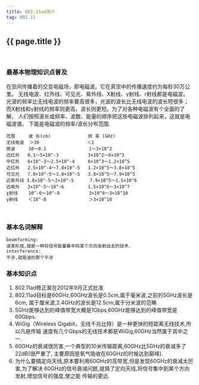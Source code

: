 ```yaml
---
title: 802.11ad简介
tag: 802.11
---
```

## {{ page.title }}

<br/>

### 最基本物理知识点普及
在空间传播着的交变电磁场，即电磁波。它在真空中的传播速度约为每秒30万公里。
无线电波、红外线、可见光、紫外线、X射线、γ射线、r射线都是电磁波。
光波的频率比无线电波的频率要高很多，光波的波长比无线电波的波长短很多；
而X射线和γ射线的频率则更高，波长则更短。为了对各种电磁波有个全面的了解，
人们按照波长或频率、波数、能量的顺序把这些电磁波排列起来，这就是电磁波谱。
下面是电磁波的频率/波长分布范围.

~~~
范围     波 长(cm)              频 率 (GHz)
无线电波  ＞30                  ＜1
微波     30～0.1                1～3×10^2
远红外   0.1～5×10^-3           3×10^2～6×10^3
中红外   6×10^-3～2.5×10^-4     6×10^3～1.2×10^5
近红外   2.5×10^-4～7.8×10^-5   1.2×10^5～3.8×10^5
可见光   7.8×10^-5～3.8×10^-5   3.8×10^5～7.9×10^5
近紫外线 3.8×10^-5～2×10^-5      7.9×10^5～1.5×10^6
远紫外   2×10^-5～10^-6         1.5×10^6～3×10^7
χ射线    10^-6～10^-8           3×10^8～3×10^10
γ射线    ＜10^-8                ＞3×10^10
~~~

<br/>

### 基本名词解释

~~~
beamforming:
波束形成,就是一种将信号能量集中向某个方向发射出去的技术.
interference:
干涉,就是波的那个干涉
~~~

### 基本知识点

1. 802.11ad修正案在2012年9月正式批准
2. 802.11ad目标是60GHz,60GHz波长是0.5cm,属于毫米波,之前的5GHz波长是6cm,
属于厘米波,2.4GHz的波长是12.5cm,属于分米波的范畴.
3. 5GHz能够达到的峰值带宽大概是1Gbps,60GHz能够达到的峰值带宽是60Gbps.
4. WiGig（Wireless Gigabit，无线千兆比特）是一种更快的短距离无线技术,所以凡是传输
速度有几个Gbps的无线技术都是WiGig,60GHz当然属于其中之一.
5. 60GHz的衰减很厉害,一个典型的10米传输距离,60GHz比5GHz的衰减多了22dB(很严重了,
主要原因是氧气吸收在60GHz的时候达到巅峰).
6. 为什么要搞定向天线,原本要利用60GHz的高带宽,但是发现60GHz的衰减太厉害,为了解决
60GHz的信号衰减问题,就搞了定向天线,将信号集中到某个方向发射,增加信号的强度,使之能
传输的更远.
